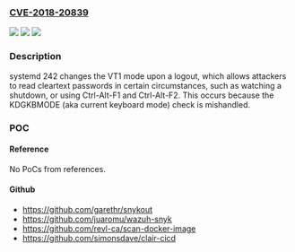### [CVE-2018-20839](https://cve.mitre.org/cgi-bin/cvename.cgi?name=CVE-2018-20839)
![](https://img.shields.io/static/v1?label=Product&message=n%2Fa&color=blue)
![](https://img.shields.io/static/v1?label=Version&message=n%2Fa&color=blue)
![](https://img.shields.io/static/v1?label=Vulnerability&message=n%2Fa&color=brighgreen)

### Description

systemd 242 changes the VT1 mode upon a logout, which allows attackers to read cleartext passwords in certain circumstances, such as watching a shutdown, or using Ctrl-Alt-F1 and Ctrl-Alt-F2. This occurs because the KDGKBMODE (aka current keyboard mode) check is mishandled.

### POC

#### Reference
No PoCs from references.

#### Github
- https://github.com/garethr/snykout
- https://github.com/juaromu/wazuh-snyk
- https://github.com/revl-ca/scan-docker-image
- https://github.com/simonsdave/clair-cicd

